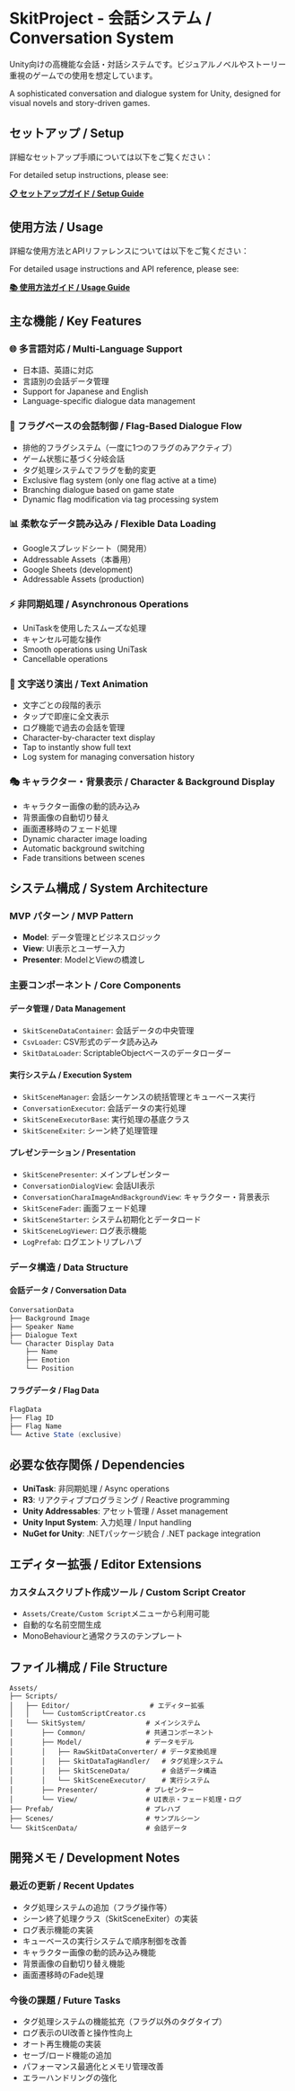 # SkitProject - 会話システム / Conversation System

Unity向けの高機能な会話・対話システムです。ビジュアルノベルやストーリー重視のゲームでの使用を想定しています。

A sophisticated conversation and dialogue system for Unity, designed for visual novels and story-driven games.

## セットアップ / Setup

詳細なセットアップ手順については以下をご覧ください：

For detailed setup instructions, please see:

**[📋 セットアップガイド / Setup Guide](SETUP.md)**

## 使用方法 / Usage

詳細な使用方法とAPIリファレンスについては以下をご覧ください：

For detailed usage instructions and API reference, please see:

**[📚 使用方法ガイド / Usage Guide](USAGE.md)**

## 主な機能 / Key Features

### 🌐 多言語対応 / Multi-Language Support
- 日本語、英語に対応
- 言語別の会話データ管理
- Support for Japanese and English
- Language-specific dialogue data management

### 🎯 フラグベースの会話制御 / Flag-Based Dialogue Flow
- 排他的フラグシステム（一度に1つのフラグのみアクティブ）
- ゲーム状態に基づく分岐会話
- タグ処理システムでフラグを動的変更
- Exclusive flag system (only one flag active at a time)
- Branching dialogue based on game state
- Dynamic flag modification via tag processing system

### 📊 柔軟なデータ読み込み / Flexible Data Loading
- Googleスプレッドシート（開発用）
- Addressable Assets（本番用）
- Google Sheets (development)
- Addressable Assets (production)

### ⚡ 非同期処理 / Asynchronous Operations
- UniTaskを使用したスムーズな処理
- キャンセル可能な操作
- Smooth operations using UniTask
- Cancellable operations

### 🎨 文字送り演出 / Text Animation
- 文字ごとの段階的表示
- タップで即座に全文表示
- ログ機能で過去の会話を管理
- Character-by-character text display
- Tap to instantly show full text
- Log system for managing conversation history

### 🎭 キャラクター・背景表示 / Character & Background Display
- キャラクター画像の動的読み込み
- 背景画像の自動切り替え
- 画面遷移時のフェード処理
- Dynamic character image loading
- Automatic background switching
- Fade transitions between scenes

## システム構成 / System Architecture

### MVP パターン / MVP Pattern
- **Model**: データ管理とビジネスロジック
- **View**: UI表示とユーザー入力
- **Presenter**: ModelとViewの橋渡し

### 主要コンポーネント / Core Components

#### データ管理 / Data Management
- `SkitSceneDataContainer`: 会話データの中央管理
- `CsvLoader`: CSV形式のデータ読み込み
- `SkitDataLoader`: ScriptableObjectベースのデータローダー

#### 実行システム / Execution System
- `SkitSceneManager`: 会話シーケンスの統括管理とキューベース実行
- `ConversationExecutor`: 会話データの実行処理
- `SkitSceneExecutorBase`: 実行処理の基底クラス
- `SkitSceneExiter`: シーン終了処理管理

#### プレゼンテーション / Presentation
- `SkitScenePresenter`: メインプレゼンター
- `ConversationDialogView`: 会話UI表示
- `ConversationCharaImageAndBackgroundView`: キャラクター・背景表示
- `SkitSceneFader`: 画面フェード処理
- `SkitSceneStarter`: システム初期化とデータロード
- `SkitSceneLogViewer`: ログ表示機能
- `LogPrefab`: ログエントリプレハブ

### データ構造 / Data Structure

#### 会話データ / Conversation Data
```csharp
ConversationData
├── Background Image
├── Speaker Name
├── Dialogue Text
└── Character Display Data
    ├── Name
    ├── Emotion
    └── Position
```

#### フラグデータ / Flag Data
```csharp
FlagData
├── Flag ID
├── Flag Name
└── Active State (exclusive)
```

## 必要な依存関係 / Dependencies

- **UniTask**: 非同期処理 / Async operations
- **R3**: リアクティブプログラミング / Reactive programming
- **Unity Addressables**: アセット管理 / Asset management
- **Unity Input System**: 入力処理 / Input handling
- **NuGet for Unity**: .NETパッケージ統合 / .NET package integration


## エディター拡張 / Editor Extensions

### カスタムスクリプト作成ツール / Custom Script Creator
- `Assets/Create/Custom Script`メニューから利用可能
- 自動的な名前空間生成
- MonoBehaviourと通常クラスのテンプレート

## ファイル構成 / File Structure

```
Assets/
├── Scripts/
│   ├── Editor/                    # エディター拡張
│   │   └── CustomScriptCreator.cs
│   └── SkitSystem/               # メインシステム
│       ├── Common/               # 共通コンポーネント
│       ├── Model/                # データモデル
│       │   ├── RawSkitDataConverter/ # データ変換処理
│       │   ├── SkitDataTagHandler/   # タグ処理システム
│       │   ├── SkitSceneData/        # 会話データ構造
│       │   └── SkitSceneExecutor/    # 実行システム
│       ├── Presenter/            # プレゼンター
│       └── View/                 # UI表示・フェード処理・ログ
├── Prefab/                       # プレハブ
├── Scenes/                       # サンプルシーン
└── SkitScenData/                 # 会話データ
```

## 開発メモ / Development Notes

### 最近の更新 / Recent Updates
- タグ処理システムの追加（フラグ操作等）
- シーン終了処理クラス（SkitSceneExiter）の実装
- ログ表示機能の実装
- キューベースの実行システムで順序制御を改善
- キャラクター画像の動的読み込み機能
- 背景画像の自動切り替え機能
- 画面遷移時のFade処理

### 今後の課題 / Future Tasks
- タグ処理システムの機能拡充（フラグ以外のタグタイプ）
- ログ表示のUI改善と操作性向上
- オート再生機能の実装
- セーブ/ロード機能の追加
- パフォーマンス最適化とメモリ管理改善
- エラーハンドリングの強化


